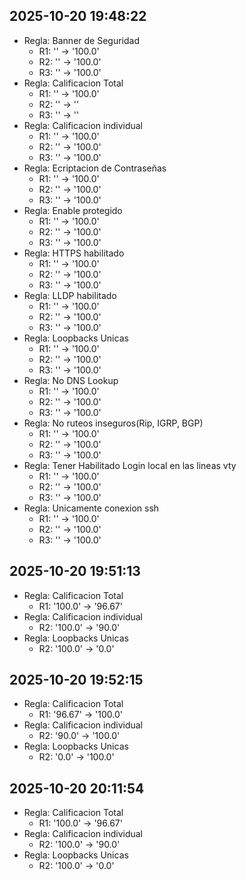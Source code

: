 ## 2025-10-20 19:48:22
- Regla: Banner de Seguridad
  - R1: '' → '100.0'
  - R2: '' → '100.0'
  - R3: '' → '100.0'
- Regla: Calificacion Total
  - R1: '' → '100.0'
  - R2: '' → ''
  - R3: '' → ''
- Regla: Calificacion individual
  - R1: '' → '100.0'
  - R2: '' → '100.0'
  - R3: '' → '100.0'
- Regla: Ecriptacion de Contraseñas
  - R1: '' → '100.0'
  - R2: '' → '100.0'
  - R3: '' → '100.0'
- Regla: Enable protegido
  - R1: '' → '100.0'
  - R2: '' → '100.0'
  - R3: '' → '100.0'
- Regla: HTTPS habilitado
  - R1: '' → '100.0'
  - R2: '' → '100.0'
  - R3: '' → '100.0'
- Regla: LLDP habilitado
  - R1: '' → '100.0'
  - R2: '' → '100.0'
  - R3: '' → '100.0'
- Regla: Loopbacks Unicas
  - R1: '' → '100.0'
  - R2: '' → '100.0'
  - R3: '' → '100.0'
- Regla: No DNS Lookup
  - R1: '' → '100.0'
  - R2: '' → '100.0'
  - R3: '' → '100.0'
- Regla: No ruteos inseguros(Rip, IGRP, BGP)
  - R1: '' → '100.0'
  - R2: '' → '100.0'
  - R3: '' → '100.0'
- Regla: Tener Habilitado Login local en las lineas vty
  - R1: '' → '100.0'
  - R2: '' → '100.0'
  - R3: '' → '100.0'
- Regla: Unicamente conexion ssh
  - R1: '' → '100.0'
  - R2: '' → '100.0'
  - R3: '' → '100.0'
## 2025-10-20 19:51:13
- Regla: Calificacion Total
  - R1: '100.0' → '96.67'
- Regla: Calificacion individual
  - R2: '100.0' → '90.0'
- Regla: Loopbacks Unicas
  - R2: '100.0' → '0.0'
## 2025-10-20 19:52:15
- Regla: Calificacion Total
  - R1: '96.67' → '100.0'
- Regla: Calificacion individual
  - R2: '90.0' → '100.0'
- Regla: Loopbacks Unicas
  - R2: '0.0' → '100.0'
## 2025-10-20 20:11:54
- Regla: Calificacion Total
  - R1: '100.0' → '96.67'
- Regla: Calificacion individual
  - R2: '100.0' → '90.0'
- Regla: Loopbacks Unicas
  - R2: '100.0' → '0.0'
